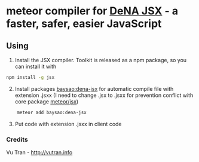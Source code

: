 # meteor compiler for [DeNA JSX](http://jsx.github.io/) - a faster, safer, easier JavaScript 


## Using

1. Install the JSX compiler. Toolkit is released as a npm package, so you can install it with 

```sh
npm install -g jsx
```

2. Install packages [baysao:dena-jsx](https://github.com/baysao/meteor-dena-jsx.git) for automatic compile file with extension .jsxx (I need to change .jsx to .jsxx for prevention conflict with core package [meteor/jsx](https://github.com/meteor/react-packages/blob/devel/packages/jsx/jsx-plugin.js))


```sh
    meteor add baysao:dena-jsx
```

3. Put code with extension .jsxx in client code


### Credits

Vu Tran - http://vutran.info
